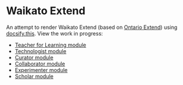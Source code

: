# Waikato Extend
An attempt to render Waikato Extend (based on [Ontario Extend](https://extend.ecampusontario.ca/)) using [docsify.this](https://github.com/hibbitts-design/docsify-this).
View the work in progress:
- [Teacher for Learning module](https://docsify.harlow.net.nz/?basePath=https://raw.githubusercontent.com/harlows/waikato-extend/main/docs/teacher-for-learning&homepage=scenario.md&sidebar=true&loadSidebar=_sidebar.md&loadFooter=_footer.md&hide-credits=true&subMaxLevel=3)
- [Technologist module](https://docsify.harlow.net.nz/?basePath=https://raw.githubusercontent.com/harlows/waikato-extend/main/docs/technologist&homepage=scenario.md&sidebar=true&loadSidebar=_sidebar.md&loadFooter=_footer.md&hide-credits=true&subMaxLevel=3)
- [Curator module](https://docsify.harlow.net.nz/?basePath=https://raw.githubusercontent.com/harlows/waikato-extend/main/docs/curator&homepage=scenario.md&sidebar=true&loadSidebar=_sidebar.md&loadFooter=_footer.md&hide-credits=true&subMaxLevel=3)
- [Collaborator module](https://docsify.harlow.net.nz/?basePath=https://raw.githubusercontent.com/harlows/waikato-extend/main/docs/collaborator&homepage=scenario.md&sidebar=true&loadSidebar=_sidebar.md&loadFooter=_footer.md&hide-credits=true&subMaxLevel=3)
- [Experimenter module](https://docsify.harlow.net.nz/?basePath=https://raw.githubusercontent.com/harlows/waikato-extend/main/docs/experimenter&homepage=scenario.md&sidebar=true&loadSidebar=_sidebar.md&loadFooter=_footer.md&hide-credits=true&subMaxLevel=3)
- [Scholar module](https://docsify.harlow.net.nz/?basePath=https://raw.githubusercontent.com/harlows/waikato-extend/main/docs/scholar&homepage=scenario.md&sidebar=true&loadSidebar=_sidebar.md&loadFooter=_footer.md&hide-credits=true&subMaxLevel=3)

